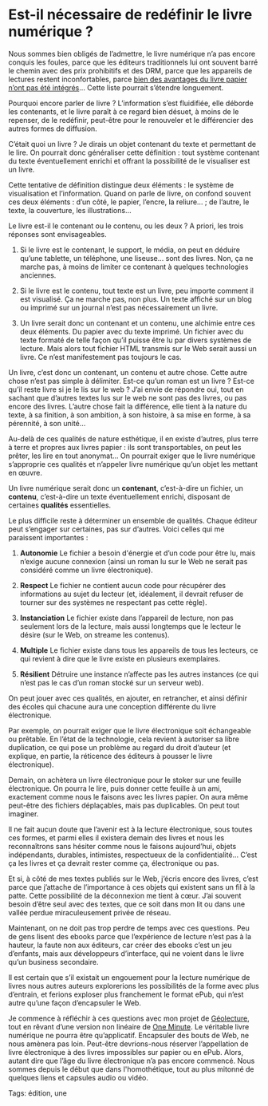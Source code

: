 # Est-il nécessaire de redéfinir le livre numérique ?

Nous sommes bien obligés de l’admettre, le livre numérique n’a pas encore conquis les foules, parce que les éditeurs traditionnels lui ont souvent barré le chemin avec des prix prohibitifs et des DRM, parce que les appareils de lectures restent inconfortables, parce [bien des avantages du livre papier n’ont pas été intégrés](http://tcrouzet.com/2016/11/28/10-raisons-daimer-les-livres-et-moins-le-web/)… Cette liste pourrait s’étendre longuement.

Pourquoi encore parler de livre ? L’information s’est fluidifiée, elle déborde les contenants, et le livre paraît à ce regard bien désuet, à moins de le repenser, de le redéfinir, peut-être pour le renouveler et le différencier des autres formes de diffusion.

C’était quoi un livre ? Je dirais un objet contenant du texte et permettant de le lire. On pourrait donc généraliser cette définition : tout système contenant du texte éventuellement enrichi et offrant la possibilité de le visualiser est un livre.

Cette tentative de définition distingue deux éléments : le système de visualisation et l’information. Quand on parle de livre, on confond souvent ces deux éléments : d’un côté, le papier, l’encre, la reliure… ; de l’autre, le texte, la couverture, les illustrations…

Le livre est-il le contenant ou le contenu, ou les deux ? A priori, les trois réponses sont envisageables.

1. Si le livre est le contenant, le support, le média, on peut en déduire qu’une tablette, un téléphone, une liseuse… sont des livres. Non, ça ne marche pas, à moins de limiter ce contenant à quelques technologies anciennes.

2. Si le livre est le contenu, tout texte est un livre, peu importe comment il est visualisé. Ça ne marche pas, non plus. Un texte affiché sur un blog ou imprimé sur un journal n’est pas nécessairement un livre.

3. Un livre serait donc un contenant et un contenu, une alchimie entre ces deux éléments. Du papier avec du texte imprimé. Un fichier avec du texte formaté de telle façon qu’il puisse être lu par divers systèmes de lecture. Mais alors tout fichier HTML transmis sur le Web serait aussi un livre. Ce n’est manifestement pas toujours le cas.

Un livre, c’est donc un contenant, un contenu et autre chose. Cette autre chose n’est pas simple à délimiter. Est-ce qu’un roman est un livre ? Est-ce qu’il reste livre si je le lis sur le web ? J’ai envie de répondre oui, tout en sachant que d’autres textes lus sur le web ne sont pas des livres, ou pas encore des livres. L’autre chose fait la différence, elle tient à la nature du texte, à sa finition, à son ambition, à son histoire, à sa mise en forme, à sa pérennité, à son unité…

Au-delà de ces qualités de nature esthétique, il en existe d’autres, plus terre à terre et propres aux livres papier : ils sont transportables, on peut les prêter, les lire en tout anonymat… On pourrait exiger que le livre numérique s’approprie ces qualités et n’appeler livre numérique qu’un objet les mettant en œuvre.

Un livre numérique serait donc un **contenant**, c’est-à-dire un fichier, un **contenu**, c’est-à-dire un texte éventuellement enrichi, disposant de certaines **qualités** essentielles.

Le plus difficile reste à déterminer un ensemble de qualités. Chaque éditeur peut s’engager sur certaines, pas sur d’autres. Voici celles qui me paraissent importantes :

1. **Autonomie** Le fichier a besoin d'énergie et d’un code pour être lu, mais n’exige aucune connexion (ainsi un roman lu sur le Web ne serait pas considéré comme un livre électronique).

2. **Respect** Le fichier ne contient aucun code pour récupérer des informations au sujet du lecteur (et, idéalement, il devrait refuser de tourner sur des systèmes ne respectant pas cette règle).

3. **Instanciation** Le fichier existe dans l’appareil de lecture, non pas seulement lors de la lecture, mais aussi longtemps que le lecteur le désire (sur le Web, on streame les contenus).

4. **Multiple** Le fichier existe dans tous les appareils de tous les lecteurs, ce qui revient à dire que le livre existe en plusieurs exemplaires.

5. **Résilient** Détruire une instance n’affecte pas les autres instances (ce qui n’est pas le cas d’un roman stocké sur un serveur web).

On peut jouer avec ces qualités, en ajouter, en retrancher, et ainsi définir des écoles qui chacune aura une conception différente du livre électronique.

Par exemple, on pourrait exiger que le livre électronique soit échangeable ou prêtable. En l’état de la technologie, cela revient à autoriser sa libre duplication, ce qui pose un problème au regard du droit d’auteur (et explique, en partie, la réticence des éditeurs à pousser le livre électronique).

Demain, on achètera un livre électronique pour le stoker sur une feuille électronique. On pourra le lire, puis donner cette feuille à un ami, exactement comme nous le faisons avec les livres papier. On aura même peut-être des fichiers déplaçables, mais pas duplicables. On peut tout imaginer.

Il ne fait aucun doute que l’avenir est à la lecture électronique, sous toutes ces formes, et parmi elles il existera demain des livres et nous les reconnaîtrons sans hésiter comme nous le faisons aujourd’hui, objets indépendants, durables, intimistes, respectueux de la confidentialité… C’est ça les livres et ça devrait rester comme ça, électronique ou pas.

Et si, à côté de mes textes publiés sur le Web, j’écris encore des livres, c’est parce que j’attache de l’importance à ces objets qui existent sans un fil à la patte. Cette possibilité de la déconnexion me tient à cœur. J’ai souvent besoin d’être seul avec des textes, que ce soit dans mon lit ou dans une vallée perdue miraculeusement privée de réseau.

Maintenant, on ne doit pas trop perdre de temps avec ces questions. Peu de gens lisent des ebooks parce que l’expérience de lecture n’est pas à la hauteur, la faute non aux éditeurs, car créer des ebooks c’est un jeu d’enfants, mais aux développeurs d’interface, qui ne voient dans le livre qu’un business secondaire.

Il est certain que s’il existait un engouement pour la lecture numérique de livres nous autres auteurs explorerions les possibilités de la forme avec plus d’entrain, et ferions exploser plus franchement le format ePub, qui n’est autre qu’une façon d’encapsuler le Web.

Je commence à réfléchir à ces questions avec mon projet de [Géolecture](http://tcrouzet.com/2016/11/08/des-livres-a-lire-sur-le-territoire/), tout en rêvant d’une version non linéaire de [One Minute](http://tcrouzet.com/une-minute/). Le véritable livre numérique ne pourra être qu’applicatif. Encapsuler des bouts de Web, ne nous amènera pas loin. Peut-être devrions-nous réserver l’appellation de livre électronique à des livres impossibles sur papier ou en ePub. Alors, autant dire que l’âge du livre électronique n’a pas encore commencé. Nous sommes depuis le début que dans l'homothétique, tout au plus mitonné de quelques liens et capsules audio ou vidéo.

Tags: édition, une